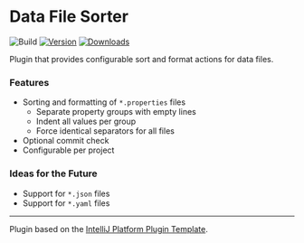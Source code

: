 # Data File Sorter

![Build](https://github.com/Kaemmelot/intellij-data-file-sorter/workflows/Build/badge.svg)
[![Version](https://img.shields.io/jetbrains/plugin/v/26642-data-file-sorter.svg)](https://plugins.jetbrains.com/plugin/26642-data-file-sorter)
[![Downloads](https://img.shields.io/jetbrains/plugin/d/26642-data-file-sorter.svg)](https://plugins.jetbrains.com/plugin/26642-data-file-sorter)

<!-- Plugin description -->
Plugin that provides configurable sort and format actions for data files.

### Features

- Sorting and formatting of `*.properties` files
    - Separate property groups with empty lines
    - Indent all values per group
    - Force identical separators for all files
- Optional commit check
- Configurable per project

### Ideas for the Future

- Support for `*.json` files
- Support for `*.yaml` files

<!-- Plugin description end -->

---
Plugin based on the [IntelliJ Platform Plugin Template](https://github.com/JetBrains/intellij-platform-plugin-template).
